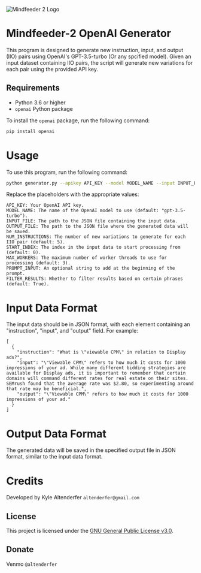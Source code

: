 ![Mindfeeder 2 Logo](https://mindfeederllc.com/mindfeeder2.png)

# Mindfeeder-2 OpenAI Generator

This program is designed to generate new instruction, input, and output (IIO) pairs using OpenAI's GPT-3.5-turbo (Or any spcified model). Given an input dataset containing IIO pairs, the script will generate new variations for each pair using the provided API key.

## Requirements

- Python 3.6 or higher
- `openai` Python package

To install the `openai` package, run the following command:

```bash
pip install openai
```

# Usage

To use this program, run the following command:

```bash
python generator.py --apikey API_KEY --model MODEL_NAME --input INPUT_FILE --output OUTPUT_FILE --num_instructions NUM_INSTRUCTIONS --start_index START_INDEX --max_workers MAX_WORKERS --prompt_input PROMPT_INPUT --filter FILTER_RESULTS
```

Replace the placeholders with the appropriate values:
```
API_KEY: Your OpenAI API key.
MODEL_NAME: The name of the OpenAI model to use (default: "gpt-3.5-turbo").
INPUT_FILE: The path to the JSON file containing the input data.
OUTPUT_FILE: The path to the JSON file where the generated data will be saved.
NUM_INSTRUCTIONS: The number of new variations to generate for each IIO pair (default: 5).
START_INDEX: The index in the input data to start processing from (default: 0).
MAX_WORKERS: The maximum number of worker threads to use for processing (default: 3).
PROMPT_INPUT: An optional string to add at the beginning of the prompt.
FILTER_RESULTS: Whether to filter results based on certain phrases (default: True).
```

# Input Data Format

The input data should be in JSON format, with each element containing an "instruction", "input", and "output" field. For example:

```
[
  {
    "instruction": "What is \"viewable CPM\" in relation to Display ads?",
    "input": "\"Viewable CPM\" refers to how much it costs for 1000 impressions of your ad. While many different bidding strategies are available for Display ads, it is important to remember that certain domains will command different rates for real estate on their sites. SEMrush found that the average rate was $2.80, so experimenting around that rate may be beneficial.",
    "output": "\"Viewable CPM\" refers to how much it costs for 1000 impressions of your ad."
  }
]
```

# Output Data Format

The generated data will be saved in the specified output file in JSON format, similar to the input data format.

# Credits
Developed by Kyle Altenderfer ```altenderfer@gmail.com```



## License

This project is licensed under the [GNU General Public License v3.0](LICENSE).

## Donate

Venmo ```@altenderfer```

